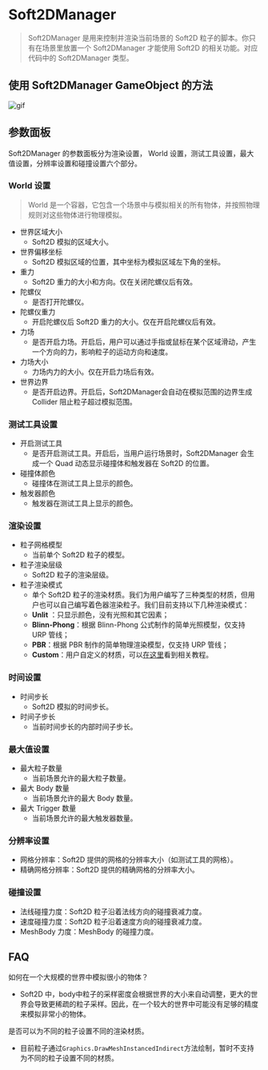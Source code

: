 # Soft2DManager

> Soft2DManager 是用来控制并渲染当前场景的 Soft2D 粒子的脚本。你只有在场景里放置一个 Soft2DManager 才能使用 Soft2D 的相关功能。对应代码中的 Soft2DManager 类型。

## 使用 Soft2DManager GameObject 的方法

![gif](../../images/Soft2DManager.gif)

## 参数面板

Soft2DManager 的参数面板分为渲染设置， World 设置，测试工具设置，最大值设置，分辨率设置和碰撞设置六个部分。

### World 设置

> World 是一个容器，它包含一个场景中与模拟相关的所有物体，并按照物理规则对这些物体进行物理模拟。

- 世界区域大小
  - Soft2D 模拟的区域大小。
- 世界偏移坐标
  - Soft2D 模拟区域的位置，其中坐标为模拟区域左下角的坐标。
- 重力
  - Soft2D 重力的大小和方向。仅在关闭陀螺仪后有效。
- 陀螺仪
  - 是否打开陀螺仪。
- 陀螺仪重力
  - 开启陀螺仪后 Soft2D 重力的大小。仅在开启陀螺仪后有效。
- 力场
  - 是否开启力场。开启后，用户可以通过手指或鼠标在某个区域滑动，产生一个方向的力，影响粒子的运动方向和速度。
- 力场大小
  - 力场内力的大小。仅在开启力场后有效。
- 世界边界
  - 是否开启边界。开启后，Soft2DManager会自动在模拟范围的边界生成 Collider 阻止粒子超过模拟范围。

### 测试工具设置

- 开启测试工具
  - 是否开启测试工具。开启后，当用户运行场景时，Soft2DManager 会生成一个 Quad 动态显示碰撞体和触发器在 Soft2D 的位置。
- 碰撞体颜色
  - 碰撞体在测试工具上显示的颜色。
- 触发器颜色
  - 触发器在测试工具上显示的颜色。

### 渲染设置

- 粒子网格模型
  - 当前单个 Soft2D 粒子的模型。
- 粒子渲染层级
  - Soft2D 粒子的渲染层级。
- 粒子渲染模式
  - 单个 Soft2D 粒子的渲染材质。我们为用户编写了三种类型的材质，但用户也可以自己编写着色器渲染粒子。我们目前支持以下几种渲染模式：
  - **Unlit** ：只显示颜色，没有光照和其它因素；
  - **Blinn-Phong**：根据 Blinn-Phong 公式制作的简单光照模型，仅支持 URP 管线；
  - **PBR**：根据 PBR 制作的简单物理渲染模型，仅支持 URP 管线；
  - **Custom**：用户自定义的材质，可以[在这里](./CustomShader.md)看到相关教程。

### 时间设置

- 时间步长
  - Soft2D 模拟的时间步长。
- 时间子步长
  - 当前时间步长的内部时间子步长。

### 最大值设置

- 最大粒子数量
  - 当前场景允许的最大粒子数量。
- 最大 Body 数量
  - 当前场景允许的最大 Body 数量。
- 最大 Trigger 数量
  - 当前场景允许的最大触发器数量。

### 分辨率设置

- 网格分辨率：Soft2D 提供的网格的分辨率大小（如测试工具的网格）。
- 精确网格分辨率：Soft2D 提供的精确网格的分辨率大小。

### 碰撞设置

- 法线碰撞力度：Soft2D 粒子沿着法线方向的碰撞衰减力度。
- 速度碰撞力度：Soft2D 粒子沿着速度方向的碰撞衰减力度。
- MeshBody 力度：MeshBody 的碰撞力度。

## FAQ

如何在一个大规模的世界中模拟很小的物体？

- Soft2D 中，body中粒子的采样密度会根据世界的大小来自动调整，更大的世界会导致更稀疏的粒子采样。因此，在一个较大的世界中可能没有足够的精度来模拟非常小的物体。

是否可以为不同的粒子设置不同的渲染材质。

- 目前粒子通过`Graphics.DrawMeshInstancedIndirect`方法绘制，暂时不支持为不同的粒子设置不同的材质。
